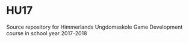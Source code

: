 # HU17
Source repository for Himmerlands Ungdomsskole Game Development course in school year 2017-2018
